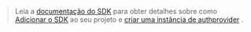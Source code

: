 <!-- markdownlint-disable MD041-->

> Leia a [documentação do SDK](https://docs.microsoft.com/graph/sdks/sdks-overview) para obter detalhes sobre como [Adicionar o SDK](https://docs.microsoft.com/graph/sdks/sdk-installation) ao seu projeto e [criar uma instância de authprovider](https://docs.microsoft.com/graph/sdks/choose-authentication-providers) .